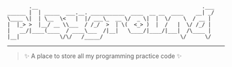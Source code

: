 ```
       .__                                                     .___
______ |  | _____  ___.__. ___________  ____  __ __  ____    __| _/
\____ \|  | \__  \<   |  |/ ___\_  __ \/  _ \|  |  \/    \  / __ | 
|  |_> >  |__/ __ \\___  / /_/  >  | \(  <_> )  |  /   |  \/ /_/ | 
|   __/|____(____  / ____\___  /|__|   \____/|____/|___|  /\____ | 
|__|             \/\/   /_____/                         \/      \/ 
```
---

> :sparkles: A place to store all my programming practice code :sparkles:
